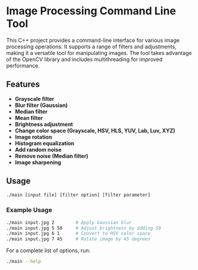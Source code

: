 # Image Processing Command Line Tool

This C++ project provides a command-line interface for various image processing operations. It supports a range of filters and adjustments, making it a versatile tool for manipulating images. The tool takes advantage of the OpenCV library and includes multithreading for improved performance.

## Features

- **Grayscale filter**
- **Blur filter (Gaussian)**
- **Median filter**
- **Mean filter**
- **Brightness adjustment**
- **Change color space (Grayscale, HSV, HLS, YUV, Lab, Luv, XYZ)**
- **Image rotation**
- **Histogram equalization**
- **Add random noise**
- **Remove noise (Median filter)**
- **Image sharpening**

## Usage

```bash
./main [input file] [filter option] [filter parameter]
```

### Example Usage
```bash
./main input.jpg 2        # Apply Gaussian blur
./main input.jpg 5 50     # Adjust brightness by adding 50
./main input.jpg 6 1      # Convert to HSV color space
./main input.jpg 7 45     # Rotate image by 45 degrees
```

For a complete list of options, run:

```bash
./main --help
```
